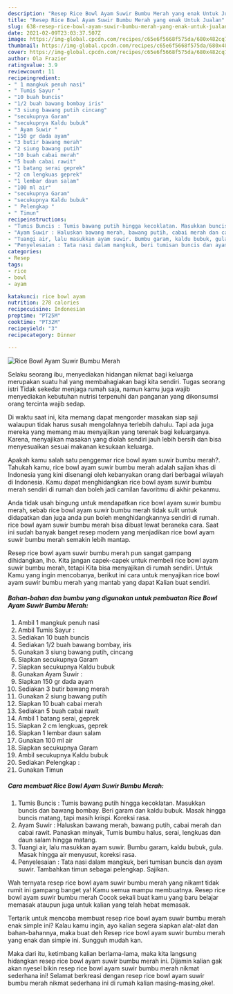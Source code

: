 ```yaml
---
description: "Resep Rice Bowl Ayam Suwir Bumbu Merah yang enak Untuk Jualan"
title: "Resep Rice Bowl Ayam Suwir Bumbu Merah yang enak Untuk Jualan"
slug: 638-resep-rice-bowl-ayam-suwir-bumbu-merah-yang-enak-untuk-jualan
date: 2021-02-09T23:03:37.507Z
image: https://img-global.cpcdn.com/recipes/c65e6f5668f575da/680x482cq70/rice-bowl-ayam-suwir-bumbu-merah-foto-resep-utama.jpg
thumbnail: https://img-global.cpcdn.com/recipes/c65e6f5668f575da/680x482cq70/rice-bowl-ayam-suwir-bumbu-merah-foto-resep-utama.jpg
cover: https://img-global.cpcdn.com/recipes/c65e6f5668f575da/680x482cq70/rice-bowl-ayam-suwir-bumbu-merah-foto-resep-utama.jpg
author: Ola Frazier
ratingvalue: 3.9
reviewcount: 11
recipeingredient:
- " 1 mangkuk penuh nasi"
- " Tumis Sayur "
- "10 buah buncis"
- "1/2 buah bawang bombay iris"
- "3 siung bawang putih cincang"
- "secukupnya Garam"
- "secukupnya Kaldu bubuk"
- " Ayam Suwir "
- "150 gr dada ayam"
- "3 butir bawang merah"
- "2 siung bawang putih"
- "10 buah cabai merah"
- "5 buah cabai rawit"
- "1 batang serai geprek"
- "2 cm lengkuas geprek"
- "1 lembar daun salam"
- "100 ml air"
- "secukupnya Garam"
- "secukupnya Kaldu bubuk"
- " Pelengkap "
- " Timun"
recipeinstructions:
- "Tumis Buncis : Tumis bawang putih hingga kecoklatan. Masukkan buncis dan bawang bombay. Beri garam dan kaldu bubuk. Masak hingga buncis matang, tapi masih krispi. Koreksi rasa."
- "Ayam Suwir : Haluskan bawang merah, bawang putih, cabai merah dan cabai rawit. Panaskan minyak, Tumis bumbu halus, serai, lengkuas dan daun salam hingga matang."
- "Tuangi air, lalu masukkan ayam suwir. Bumbu garam, kaldu bubuk, gula. Masak hingga air menyusut, koreksi rasa."
- "Penyelesaian : Tata nasi dalam mangkuk, beri tumisan buncis dan ayam suwir. Tambahkan timun sebagai pelengkap. Sajikan."
categories:
- Resep
tags:
- rice
- bowl
- ayam

katakunci: rice bowl ayam 
nutrition: 278 calories
recipecuisine: Indonesian
preptime: "PT25M"
cooktime: "PT32M"
recipeyield: "3"
recipecategory: Dinner

---
```



![Rice Bowl Ayam Suwir Bumbu Merah](https://img-global.cpcdn.com/recipes/c65e6f5668f575da/680x482cq70/rice-bowl-ayam-suwir-bumbu-merah-foto-resep-utama.jpg)

Selaku seorang ibu, menyediakan hidangan nikmat bagi keluarga merupakan suatu hal yang membahagiakan bagi kita sendiri. Tugas seorang istri Tidak sekedar menjaga rumah saja, namun kamu juga wajib menyediakan kebutuhan nutrisi terpenuhi dan panganan yang dikonsumsi orang tercinta wajib sedap.

Di waktu  saat ini, kita memang dapat mengorder masakan siap saji walaupun tidak harus susah mengolahnya terlebih dahulu. Tapi ada juga mereka yang memang mau menyajikan yang terenak bagi keluarganya. Karena, menyajikan masakan yang diolah sendiri jauh lebih bersih dan bisa menyesuaikan sesuai makanan kesukaan keluarga. 



Apakah kamu salah satu penggemar rice bowl ayam suwir bumbu merah?. Tahukah kamu, rice bowl ayam suwir bumbu merah adalah sajian khas di Indonesia yang kini disenangi oleh kebanyakan orang dari berbagai wilayah di Indonesia. Kamu dapat menghidangkan rice bowl ayam suwir bumbu merah sendiri di rumah dan boleh jadi camilan favoritmu di akhir pekanmu.

Anda tidak usah bingung untuk mendapatkan rice bowl ayam suwir bumbu merah, sebab rice bowl ayam suwir bumbu merah tidak sulit untuk didapatkan dan juga anda pun boleh menghidangkannya sendiri di rumah. rice bowl ayam suwir bumbu merah bisa dibuat lewat beraneka cara. Saat ini sudah banyak banget resep modern yang menjadikan rice bowl ayam suwir bumbu merah semakin lebih mantap.

Resep rice bowl ayam suwir bumbu merah pun sangat gampang dihidangkan, lho. Kita jangan capek-capek untuk membeli rice bowl ayam suwir bumbu merah, tetapi Kita bisa menyajikan di rumah sendiri. Untuk Kamu yang ingin mencobanya, berikut ini cara untuk menyajikan rice bowl ayam suwir bumbu merah yang mantab yang dapat Kalian buat sendiri.

<!--inarticleads1-->

##### Bahan-bahan dan bumbu yang digunakan untuk pembuatan Rice Bowl Ayam Suwir Bumbu Merah:

1. Ambil  1 mangkuk penuh nasi
1. Ambil  Tumis Sayur :
1. Sediakan 10 buah buncis
1. Sediakan 1/2 buah bawang bombay, iris
1. Gunakan 3 siung bawang putih, cincang
1. Siapkan secukupnya Garam
1. Siapkan secukupnya Kaldu bubuk
1. Gunakan  Ayam Suwir :
1. Siapkan 150 gr dada ayam
1. Sediakan 3 butir bawang merah
1. Gunakan 2 siung bawang putih
1. Siapkan 10 buah cabai merah
1. Sediakan 5 buah cabai rawit
1. Ambil 1 batang serai, geprek
1. Siapkan 2 cm lengkuas, geprek
1. Siapkan 1 lembar daun salam
1. Gunakan 100 ml air
1. Siapkan secukupnya Garam
1. Ambil secukupnya Kaldu bubuk
1. Sediakan  Pelengkap :
1. Gunakan  Timun




<!--inarticleads2-->

##### Cara membuat Rice Bowl Ayam Suwir Bumbu Merah:

1. Tumis Buncis : Tumis bawang putih hingga kecoklatan. Masukkan buncis dan bawang bombay. Beri garam dan kaldu bubuk. Masak hingga buncis matang, tapi masih krispi. Koreksi rasa.
1. Ayam Suwir : Haluskan bawang merah, bawang putih, cabai merah dan cabai rawit. Panaskan minyak, Tumis bumbu halus, serai, lengkuas dan daun salam hingga matang.
1. Tuangi air, lalu masukkan ayam suwir. Bumbu garam, kaldu bubuk, gula. Masak hingga air menyusut, koreksi rasa.
1. Penyelesaian : Tata nasi dalam mangkuk, beri tumisan buncis dan ayam suwir. Tambahkan timun sebagai pelengkap. Sajikan.




Wah ternyata resep rice bowl ayam suwir bumbu merah yang nikamt tidak rumit ini gampang banget ya! Kamu semua mampu membuatnya. Resep rice bowl ayam suwir bumbu merah Cocok sekali buat kamu yang baru belajar memasak ataupun juga untuk kalian yang telah hebat memasak.

Tertarik untuk mencoba membuat resep rice bowl ayam suwir bumbu merah enak simple ini? Kalau kamu ingin, ayo kalian segera siapkan alat-alat dan bahan-bahannya, maka buat deh Resep rice bowl ayam suwir bumbu merah yang enak dan simple ini. Sungguh mudah kan. 

Maka dari itu, ketimbang kalian berlama-lama, maka kita langsung hidangkan resep rice bowl ayam suwir bumbu merah ini. Dijamin kalian gak akan nyesel bikin resep rice bowl ayam suwir bumbu merah nikmat sederhana ini! Selamat berkreasi dengan resep rice bowl ayam suwir bumbu merah nikmat sederhana ini di rumah kalian masing-masing,oke!.

